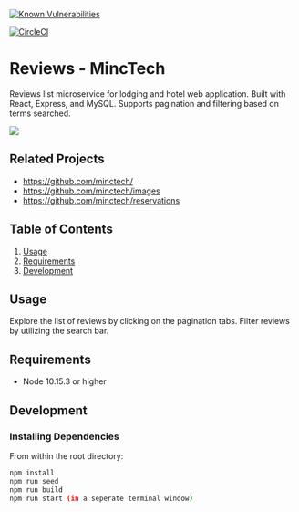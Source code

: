 [![Known Vulnerabilities](https://snyk.io/test/github/ajfojas/reviews/badge.svg?targetFile=package.json)](https://snyk.io/test/github/ajfojas/reviews?targetFile=package.json)

[![CircleCI](https://circleci.com/gh/ajfojas/reviews.svg?style=svg)](https://circleci.com/gh/ajfojas/reviews)

# Reviews - MincTech

Reviews list microservice for lodging and hotel web application. Built with React, Express, and MySQL. Supports pagination and filtering based on terms searched.

![](https://i.imgur.com/HeaKibu.gif)

## Related Projects

  - https://github.com/minctech/
  - https://github.com/minctech/images
  - https://github.com/minctech/reservations

## Table of Contents

1. [Usage](#Usage)
2. [Requirements](#requirements)
3. [Development](#development)

## Usage

Explore the list of reviews by clicking on the pagination tabs. Filter reviews by utilizing the search bar.

## Requirements

- Node 10.15.3 or higher

## Development

### Installing Dependencies

From within the root directory:

```sh
npm install
npm run seed
npm run build
npm run start (in a seperate terminal window)
```
